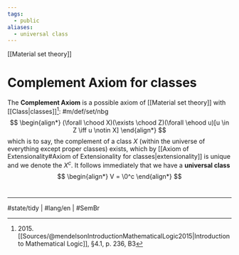 ```yaml
---
tags:
  - public
aliases:
  - universal class
---
```

[[Material set theory]]
# Complement Axiom for classes

The **Complement Axiom** is a possible axiom of [[Material set theory]] with [[Class|classes]][^2015]: #m/def/set/nbg 
$$
\begin{align*}
(\forall \chood X)(\exists \chood Z)(\forall  \ehood u)[u \in Z \iff u \notin X]
\end{align*}
$$
which is to say,
the complement of a class $X$ (within the universe of everything except proper classes) exists,
which by [[Axiom of Extensionality#Axiom of Extensionality for classes|extensionality]] is unique and we denote the $X^c$.
It follows immediately that we have a **universal class**
$$
\begin{align*}
V = \0^c
\end{align*}
$$

  [^2015]: 2015\. [[Sources/@mendelsonIntroductionMathematicalLogic2015|Introduction to Mathematical Logic]], §4.1, p. 236, B3

#
---
#state/tidy | #lang/en | #SemBr
